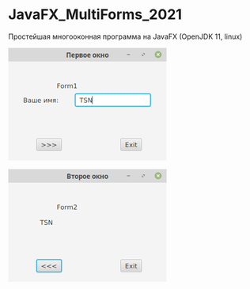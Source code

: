 # JavaFX_MultiForms_2021
Простейшая многооконная программа на JavaFX (OpenJDK 11, linux)

![Screenshot](screenshot1.png)

![Screenshot](screenshot2.png)
